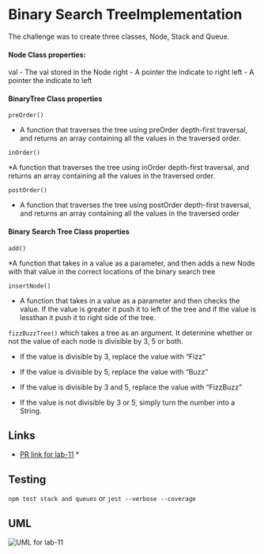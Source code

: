 # Binary Search TreeImplementation
The challenge was to create three classes, Node, Stack and Queue. 

#### Node Class properties:

val - The val stored in the Node
right - A pointer the indicate to right 
left - A pointer the indicate to left

#### BinaryTree Class properties

`preOrder()`

  * A function that traverses the tree using preOrder depth-first traversal, and returns an array containing all the values in the traversed order.

`inOrder()`

  *A function that traverses the tree using inOrder depth-first traversal, and returns an array containing all the values in the traversed order.

`postOrder()`

  *  A function that traverses the tree using postOrder depth-first traversal, and returns an array containing all the values in the traversed order


#### Binary Search Tree Class properties

`add()`

  *A function that takes in a value as a parameter, and then adds a new Node with that value in the correct locations of the binary search tree

`insertNode()`

  * A function that takes in a value as a parameter and then checks the value. If the value is greater it push it to left of the tree and if the value is lessthan it push it to right side of the tree.


`fizzBuzzTree()` which takes a tree as an argument. It determine whether or not the value of each node is divisible by 3, 5 or both. 

  * If the value is divisible by 3, replace the value with “Fizz”

  * If the value is divisible by 5, replace the value with “Buzz”

  * If the value is divisible by 3 and 5, replace the value with “FizzBuzz”
  
  * If the value is not divisible by 3 or 5, simply turn the number into a String.




    
## Links

* [PR link for lab-11]() *

    
    
## Testing
  `npm test stack and queues` or `jest --verbose --coverage`

## UML
![UML for lab-11]()